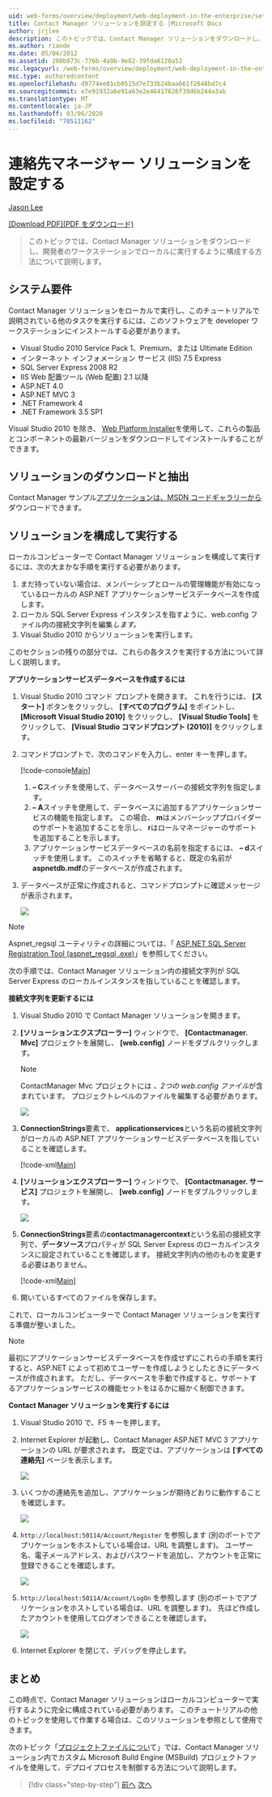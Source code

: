```yaml
---
uid: web-forms/overview/deployment/web-deployment-in-the-enterprise/setting-up-the-contact-manager-solution
title: Contact Manager ソリューションを設定する |Microsoft Docs
author: jrjlee
description: このトピックでは、Contact Manager ソリューションをダウンロードし、開発者のワークステーションでローカルに実行するように構成する方法について説明します。
ms.author: riande
ms.date: 05/04/2012
ms.assetid: 200b973c-776b-4a9b-9e82-39fda6120a52
msc.legacyurl: /web-forms/overview/deployment/web-deployment-in-the-enterprise/setting-up-the-contact-manager-solution
msc.type: authoredcontent
ms.openlocfilehash: d9774ee01cb0515d7e733b24baa661f2648bd7c4
ms.sourcegitcommit: e7e91932a6e91a63e2e46417626f39d6b244a3ab
ms.translationtype: MT
ms.contentlocale: ja-JP
ms.lasthandoff: 03/06/2020
ms.locfileid: "78511162"
---
```

# <a name="setting-up-the-contact-manager-solution"></a>連絡先マネージャー ソリューションを設定する

[Jason Lee](https://github.com/jrjlee)

[[Download PDF]\(PDF をダウンロード\)](https://msdnshared.blob.core.windows.net/media/MSDNBlogsFS/prod.evol.blogs.msdn.com/CommunityServer.Blogs.Components.WeblogFiles/00/00/00/63/56/8130.DeployingWebAppsInEnterpriseScenarios.pdf)

> このトピックでは、Contact Manager ソリューションをダウンロードし、開発者のワークステーションでローカルに実行するように構成する方法について説明します。

## <a name="system-requirements"></a>システム要件

Contact Manager ソリューションをローカルで実行し、このチュートリアルで説明されている他のタスクを実行するには、このソフトウェアを developer ワークステーションにインストールする必要があります。

- Visual Studio 2010 Service Pack 1、Premium、または Ultimate Edition
- インターネット インフォメーション サービス (IIS) 7.5 Express
- SQL Server Express 2008 R2
- IIS Web 配置ツール (Web 配置) 2.1 以降
- ASP.NET 4.0
- ASP.NET MVC 3
- .NET Framework 4
- .NET Framework 3.5 SP1

Visual Studio 2010 を除き、 [Web Platform Installer](https://go.microsoft.com/?linkid=9805118)を使用して、これらの製品とコンポーネントの最新バージョンをダウンロードしてインストールすることができます。

## <a name="download-and-extract-the-solution"></a>ソリューションのダウンロードと抽出

Contact Manager サンプル[アプリケーションは、MSDN コードギャラリーから](https://code.msdn.microsoft.com/Deploying-Web-Applications-9d9093c0)ダウンロードできます。

## <a name="configure-and-run-the-solution"></a>ソリューションを構成して実行する

ローカルコンピューターで Contact Manager ソリューションを構成して実行するには、次の大まかな手順を実行する必要があります。

1. まだ持っていない場合は、メンバーシップとロールの管理機能が有効になっているローカルの ASP.NET アプリケーションサービスデータベースを作成します。
2. ローカル SQL Server Express インスタンスを指すように、web.config ファイル内の接続文字列を編集*します。*
3. Visual Studio 2010 からソリューションを実行します。

このセクションの残りの部分では、これらの各タスクを実行する方法について詳しく説明します。

**アプリケーションサービスデータベースを作成するには**

1. Visual Studio 2010 コマンド プロンプトを開きます。 これを行うには、 **[スタート]** ボタンをクリックし、 **[すべてのプログラム]** をポイントし、 **[Microsoft Visual Studio 2010]** をクリックし、 **[Visual Studio Tools]** をクリックして、 **[Visual Studio コマンドプロンプト (2010)]** をクリックします。
2. コマンドプロンプトで、次のコマンドを入力し、enter キーを押します。

    [!code-console[Main](setting-up-the-contact-manager-solution/samples/sample1.cmd)]

    1. **– C**スイッチを使用して、データベースサーバーの接続文字列を指定します。
    2. **– A**スイッチを使用して、データベースに追加するアプリケーションサービスの機能を指定します。 この場合、 **m**はメンバーシッププロバイダーのサポートを追加することを示し、 **r**はロールマネージャーのサポートを追加することを示します。
    3. アプリケーションサービスデータベースの名前を指定するには、 **– d**スイッチを使用します。 このスイッチを省略すると、既定の名前が**aspnetdb.mdf**のデータベースが作成されます。
3. データベースが正常に作成されると、コマンドプロンプトに確認メッセージが表示されます。

    ![](setting-up-the-contact-manager-solution/_static/image1.png)

> [!NOTE]
> Aspnet\_regsql ユーティリティの詳細については、「 [ASP.NET SQL Server Registration Tool (aspnet\_regsql .exe)](https://msdn.microsoft.com/library/ms229862(v=vs.100).aspx)」を参照してください。

次の手順では、Contact Manager ソリューション内の接続文字列が SQL Server Express のローカルインスタンスを指していることを確認します。

**接続文字列を更新するには**

1. Visual Studio 2010 で Contact Manager ソリューションを開きます。
2. **[ソリューションエクスプローラー]** ウィンドウで、 **[Contactmanager. Mvc]** プロジェクトを展開し、 **[web.config]** ノードをダブルクリックします。

    > [!NOTE]
    > ContactManager Mvc プロジェクトには *、2つの web.config ファイル*が含まれています。 プロジェクトレベルのファイルを編集する必要があります。

    ![](setting-up-the-contact-manager-solution/_static/image2.png)
3. **ConnectionStrings**要素で、 **applicationservices**という名前の接続文字列がローカルの ASP.NET アプリケーションサービスデータベースを指していることを確認します。

    [!code-xml[Main](setting-up-the-contact-manager-solution/samples/sample2.xml)]
4. **[ソリューションエクスプローラー]** ウィンドウで、 **[Contactmanager. サービス]** プロジェクトを展開し、 **[web.config]** ノードをダブルクリックします。

    ![](setting-up-the-contact-manager-solution/_static/image3.png)
5. **ConnectionStrings**要素の**contactmanagercontext**という名前の接続文字列で、**データソース**プロパティが SQL Server Express のローカルインスタンスに設定されていることを確認します。 接続文字列内の他のものを変更する必要はありません。

    [!code-xml[Main](setting-up-the-contact-manager-solution/samples/sample3.xml)]
6. 開いているすべてのファイルを保存します。

これで、ローカルコンピューターで Contact Manager ソリューションを実行する準備が整いました。

> [!NOTE]
> 最初にアプリケーションサービスデータベースを作成せずにこれらの手順を実行すると、ASP.NET によって初めてユーザーを作成しようとしたときにデータベースが作成されます。 ただし、データベースを手動で作成すると、サポートするアプリケーションサービスの機能セットをはるかに細かく制御できます。

**Contact Manager ソリューションを実行するには**

1. Visual Studio 2010 で、F5 キーを押します。
2. Internet Explorer が起動し、Contact Manager ASP.NET MVC 3 アプリケーションの URL が要求されます。 既定では、アプリケーションは **[すべての連絡先]** ページを表示します。

    ![](setting-up-the-contact-manager-solution/_static/image4.png)
3. いくつかの連絡先を追加し、アプリケーションが期待どおりに動作することを確認します。

    ![](setting-up-the-contact-manager-solution/_static/image5.png)
4. `http://localhost:50114/Account/Register` を参照します (別のポートでアプリケーションをホストしている場合は、URL を調整します)。 ユーザー名、電子メールアドレス、およびパスワードを追加し、アカウントを正常に登録できることを確認します。

    ![](setting-up-the-contact-manager-solution/_static/image6.png)
5. `http://localhost:50114/Account/LogOn` を参照します (別のポートでアプリケーションをホストしている場合は、URL を調整します)。 先ほど作成したアカウントを使用してログオンできることを確認します。

    ![](setting-up-the-contact-manager-solution/_static/image7.png)
6. Internet Explorer を閉じて、デバッグを停止します。

## <a name="conclusion"></a>まとめ

この時点で、Contact Manager ソリューションはローカルコンピューターで実行するように完全に構成されている必要があります。 このチュートリアルの他のトピックを使用して作業する場合は、このソリューションを参照として使用できます。

次のトピック「[プロジェクトファイルについ](understanding-the-project-file.md)て」では、Contact Manager ソリューション内でカスタム Microsoft Build Engine (MSBuild) プロジェクトファイルを使用して、デプロイプロセスを制御する方法について説明します。

> [!div class="step-by-step"]
> [前へ](the-contact-manager-solution.md)
> [次へ](understanding-the-project-file.md)
